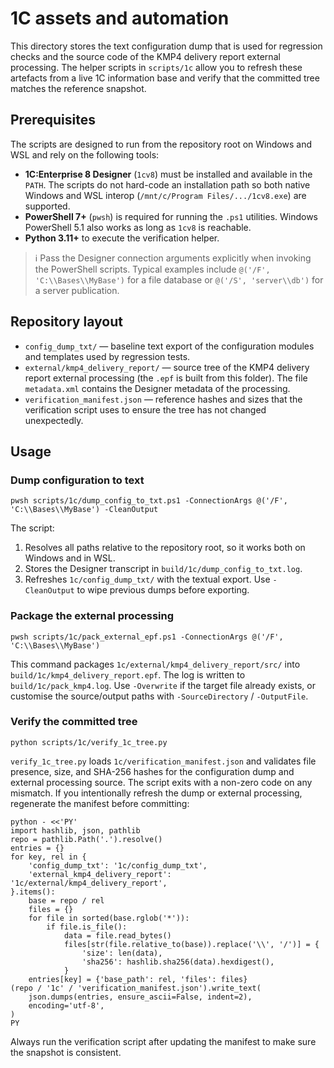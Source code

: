 # 1C assets and automation

This directory stores the text configuration dump that is used for regression
checks and the source code of the KMP4 delivery report external processing.
The helper scripts in `scripts/1c` allow you to refresh these artefacts from a
live 1C information base and verify that the committed tree matches the
reference snapshot.

## Prerequisites

The scripts are designed to run from the repository root on Windows and WSL and
rely on the following tools:

- **1C:Enterprise 8 Designer** (`1cv8`) must be installed and available in the
  `PATH`. The scripts do not hard-code an installation path so both native
  Windows and WSL interop (`/mnt/c/Program Files/.../1cv8.exe`) are supported.
- **PowerShell 7+** (`pwsh`) is required for running the `.ps1` utilities.
  Windows PowerShell 5.1 also works as long as `1cv8` is reachable.
- **Python 3.11+** to execute the verification helper.

> ℹ️ Pass the Designer connection arguments explicitly when invoking the
> PowerShell scripts. Typical examples include `@('/F', 'C:\\Bases\\MyBase')`
> for a file database or `@('/S', 'server\\db')` for a server publication.

## Repository layout

- `config_dump_txt/` — baseline text export of the configuration modules and
  templates used by regression tests.
- `external/kmp4_delivery_report/` — source tree of the KMP4 delivery report
  external processing (the `.epf` is built from this folder). The file
  `metadata.xml` contains the Designer metadata of the processing.
- `verification_manifest.json` — reference hashes and sizes that the verification
  script uses to ensure the tree has not changed unexpectedly.

## Usage

### Dump configuration to text

```
pwsh scripts/1c/dump_config_to_txt.ps1 -ConnectionArgs @('/F', 'C:\\Bases\\MyBase') -CleanOutput
```

The script:

1. Resolves all paths relative to the repository root, so it works both on
   Windows and in WSL.
2. Stores the Designer transcript in `build/1c/dump_config_to_txt.log`.
3. Refreshes `1c/config_dump_txt/` with the textual export. Use `-CleanOutput`
   to wipe previous dumps before exporting.

### Package the external processing

```
pwsh scripts/1c/pack_external_epf.ps1 -ConnectionArgs @('/F', 'C:\\Bases\\MyBase')
```

This command packages `1c/external/kmp4_delivery_report/src/` into
`build/1c/kmp4_delivery_report.epf`. The log is written to
`build/1c/pack_kmp4.log`. Use `-Overwrite` if the target file already exists, or
customise the source/output paths with `-SourceDirectory` / `-OutputFile`.

### Verify the committed tree

```
python scripts/1c/verify_1c_tree.py
```

`verify_1c_tree.py` loads `1c/verification_manifest.json` and validates file
presence, size, and SHA-256 hashes for the configuration dump and external
processing source. The script exits with a non-zero code on any mismatch. If you
intentionally refresh the dump or external processing, regenerate the manifest
before committing:

```
python - <<'PY'
import hashlib, json, pathlib
repo = pathlib.Path('.').resolve()
entries = {}
for key, rel in {
    'config_dump_txt': '1c/config_dump_txt',
    'external_kmp4_delivery_report': '1c/external/kmp4_delivery_report',
}.items():
    base = repo / rel
    files = {}
    for file in sorted(base.rglob('*')):
        if file.is_file():
            data = file.read_bytes()
            files[str(file.relative_to(base)).replace('\\', '/')] = {
                'size': len(data),
                'sha256': hashlib.sha256(data).hexdigest(),
            }
    entries[key] = {'base_path': rel, 'files': files}
(repo / '1c' / 'verification_manifest.json').write_text(
    json.dumps(entries, ensure_ascii=False, indent=2),
    encoding='utf-8',
)
PY
```

Always run the verification script after updating the manifest to make sure the
snapshot is consistent.
